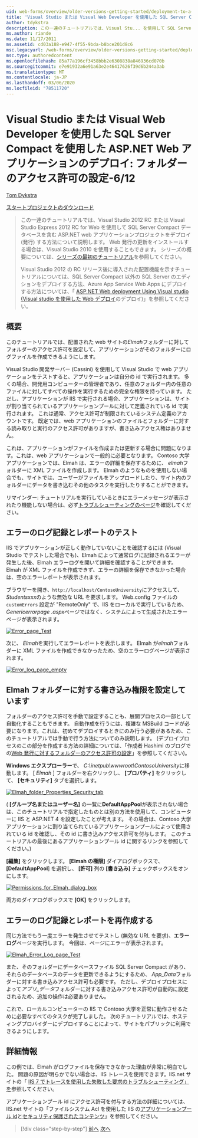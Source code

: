 ```yaml
---
uid: web-forms/overview/older-versions-getting-started/deployment-to-a-hosting-provider/deployment-to-a-hosting-provider-setting-folder-permissions-6-of-12
title: 'Visual Studio または Visual Web Developer を使用した SQL Server Compact を使用した ASP.NET Web アプリケーションのデプロイ: フォルダーのアクセス許可の設定-6/12 |Microsoft Docs'
author: tdykstra
description: この一連のチュートリアルでは、Visual Stu... を使用して SQL Server Compact データベースを含む ASP.NET web アプリケーションプロジェクトをデプロイ (発行) する方法について説明します。
ms.author: riande
ms.date: 11/17/2011
ms.assetid: cd03a188-e947-4f55-9bda-b8bce201d8c6
msc.legacyurl: /web-forms/overview/older-versions-getting-started/deployment-to-a-hosting-provider/deployment-to-a-hosting-provider-setting-folder-permissions-6-of-12
msc.type: authoredcontent
ms.openlocfilehash: 85a77a196cf3458bbb2e6308838a846936cd070b
ms.sourcegitcommit: e7e91932a6e91a63e2e46417626f39d6b244a3ab
ms.translationtype: MT
ms.contentlocale: ja-JP
ms.lasthandoff: 03/06/2020
ms.locfileid: "78511720"
---
```

# <a name="deploying-an-aspnet-web-application-with-sql-server-compact-using-visual-studio-or-visual-web-developer-setting-folder-permissions---6-of-12"></a>Visual Studio または Visual Web Developer を使用した SQL Server Compact を使用した ASP.NET Web アプリケーションのデプロイ: フォルダーのアクセス許可の設定-6/12

[Tom Dykstra](https://github.com/tdykstra)

[スタートプロジェクトのダウンロード](https://code.msdn.microsoft.com/Deploying-an-ASPNET-Web-4e31366b)

> この一連のチュートリアルでは、Visual Studio 2012 RC または Visual Studio Express 2012 RC for Web を使用して SQL Server Compact データベースを含む ASP.NET web アプリケーションプロジェクトをデプロイ (発行) する方法について説明します。 Web 発行の更新をインストールする場合は、Visual Studio 2010 を使用することもできます。 シリーズの概要については、[シリーズの最初のチュートリアル](deployment-to-a-hosting-provider-introduction-1-of-12.md)を参照してください。
> 
> Visual Studio 2012 の RC リリース後に導入された配置機能を示すチュートリアルについては、SQL Server Compact 以外の SQL Server のエディションをデプロイする方法、Azure App Service Web Apps にデプロイする方法については、「 [ASP.NET Web deployment Using Visual studio (Visual studio を使用した Web デプロイ](../../deployment/visual-studio-web-deployment/introduction.md)のデプロイ)」を参照してください。

## <a name="overview"></a>概要

このチュートリアルでは、配置された web サイトの*Elmah*フォルダーに対してフォルダーのアクセス許可を設定して、アプリケーションがそのフォルダーにログファイルを作成できるようにします。

Visual Studio 開発サーバー (Cassini) を使用して Visual Studio で web アプリケーションをテストすると、アプリケーションは自分の id で実行されます。 多くの場合、開発用コンピューターの管理者であり、任意のフォルダー内の任意のファイルに対してすべての操作を実行するための完全な権限を持っています。 ただし、アプリケーションが IIS で実行される場合、アプリケーションは、サイトが割り当てられているアプリケーションプールに対して定義されている id で実行されます。 これは通常、アクセス許可が制限されているシステム定義のアカウントです。 既定では、web アプリケーションのファイルとフォルダーに対する読み取りと実行のアクセス許可がありますが、書き込みアクセス権はありません。

これは、アプリケーションがファイルを作成または更新する場合に問題になります。これは、web アプリケーションで一般的に必要となります。 Contoso 大学アプリケーションでは、Elmah は、エラーの詳細を保存するために、 *elmah*フォルダーに XML ファイルを作成します。 Elmah のようなものを使用しない場合でも、サイトでは、ユーザーがファイルをアップロードしたり、サイト内のフォルダーにデータを書き込むその他のタスクを実行したりすることができます。

リマインダー: チュートリアルを実行しているときにエラーメッセージが表示されたり機能しない場合は、必ず[トラブルシューティングのページ](deployment-to-a-hosting-provider-creating-and-installing-deployment-packages-12-of-12.md)を確認してください。

## <a name="testing-error-logging-and-reporting"></a>エラーのログ記録とレポートのテスト

IIS でアプリケーションが正しく動作していないことを確認するには (Visual Studio でテストした場合でも)、Elmah によって通常ログに記録されるエラーが発生した後、Elmah エラーログを開いて詳細を確認することができます。 Elmah が XML ファイルを作成できず、エラーの詳細を保存できなかった場合は、空のエラーレポートが表示されます。

ブラウザーを開き、`http://localhost/ContosoUniversity`にアクセスして、 *Studentsxxx*のような無効な URL を要求します。 Web.config ファイルの `customErrors` 設定が "RemoteOnly" で、IIS をローカルで実行しているため、 *Genericerrorpage .aspx*ページではなく、システムによって生成されたエラーページが表示されます。

[![Error_page_Test](deployment-to-a-hosting-provider-setting-folder-permissions-6-of-12/_static/image2.png)](deployment-to-a-hosting-provider-setting-folder-permissions-6-of-12/_static/image1.png)

次に、 *Elmah*を実行してエラーレポートを表示します。 Elmah が*elmah*フォルダーに XML ファイルを作成できなかったため、空のエラーログページが表示されます。

[![Error_log_page_empty](deployment-to-a-hosting-provider-setting-folder-permissions-6-of-12/_static/image4.png)](deployment-to-a-hosting-provider-setting-folder-permissions-6-of-12/_static/image3.png)

## <a name="setting-write-permission-on-the-elmah-folder"></a>Elmah フォルダーに対する書き込み権限を設定しています

フォルダーのアクセス許可を手動で設定することも、展開プロセスの一部として自動化することもできます。 自動作成を行うには、複雑な MSBuild コードが必要になります。これは、初めてデプロイするときにのみ行う必要があるため、このチュートリアルでは手動で行う方法についてのみ説明します。 (デプロイプロセスのこの部分を作成する方法の詳細については、「作成者 Hashimi のブログでの[Web 発行に対するフォルダーのアクセス許可の設定](http://sedodream.com/2011/11/08/SettingFolderPermissionsOnWebPublish.aspx)」を参照してください)。

**Windows エクスプローラー**で、 *C:\inetpub\wwwroot\ContosoUniversity*に移動します。 [ *Elmah* ] フォルダーを右クリックし、 **[プロパティ]** をクリックして、 **[セキュリティ]** タブを選択します。

[![Elmah_folder_Properties_Security_tab](deployment-to-a-hosting-provider-setting-folder-permissions-6-of-12/_static/image6.png)](deployment-to-a-hosting-provider-setting-folder-permissions-6-of-12/_static/image5.png)

( **[グループ名またはユーザー名]** の一覧に**DefaultAppPool**が表示されない場合は、このチュートリアルで指定したものとは別の方法を使用して、コンピューターに IIS と ASP.NET 4 を設定したことが考えます。 その場合は、Contoso 大学アプリケーションに割り当てられているアプリケーションプールによって使用されている id を確認し、その id に書き込みアクセス許可を付与します。 このチュートリアルの最後にあるアプリケーションプール id に関するリンクを参照してください。)

**[編集]** をクリックします。 **[Elmah の権限]** ダイアログボックスで、 **[DefaultAppPool**] を選択し、 **[許可]** 列の **[書き込み]** チェックボックスをオンにします。

[![Permissions_for_Elmah_dialog_box](deployment-to-a-hosting-provider-setting-folder-permissions-6-of-12/_static/image8.png)](deployment-to-a-hosting-provider-setting-folder-permissions-6-of-12/_static/image7.png)

両方のダイアログボックスで **[OK]** をクリックします。

## <a name="retesting-error-logging-and-reporting"></a>エラーのログ記録とレポートを再作成する

同じ方法でもう一度エラーを発生させてテストし (無効な URL を要求)、**エラーログ**ページを実行します。 今回は、ページにエラーが表示されます。

[![Elmah_Error_Log_page_Test](deployment-to-a-hosting-provider-setting-folder-permissions-6-of-12/_static/image10.png)](deployment-to-a-hosting-provider-setting-folder-permissions-6-of-12/_static/image9.png)

また、そのフォルダーにデータベースファイル SQL Server Compact があり、それらのデータベースのデータを更新できるようにするため、 *App\_Data*フォルダーに対する書き込みアクセス許可も必要です。 ただし、デプロイプロセスによって*アプリ\_データ*フォルダーに対する書き込みアクセス許可が自動的に設定されるため、追加の操作は必要ありません。

これで、ローカルコンピューターの IIS で Contoso 大学を正常に動作させるために必要なすべてのタスクが完了しました。 次のチュートリアルでは、ホスティングプロバイダーにデプロイすることによって、サイトをパブリックに利用できるようにします。

## <a name="more-information"></a>詳細情報

この例では、Elmah がログファイルを保存できなかった理由が非常に明白でした。 問題の原因が明らかでない場合は、IIS トレースを使用できます。IIS.net サイトの「 [IIS 7 でトレースを使用した失敗した要求のトラブルシューティング」を](https://www.iis.net/learn/troubleshoot/using-failed-request-tracing/troubleshooting-failed-requests-using-tracing-in-iis)参照してください。

アプリケーションプール id にアクセス許可を付与する方法の詳細については、IIS.net サイトの「ファイルシステム Acl を使用した IIS の[アプリケーションプール id](https://www.iis.net/learn/manage/configuring-security/application-pool-identities)と[セキュリティ保護されたコンテンツ](https://www.iis.net/learn/get-started/planning-for-security/secure-content-in-iis-through-file-system-acls)」を参照してください。

> [!div class="step-by-step"]
> [前へ](deployment-to-a-hosting-provider-deploying-to-iis-as-a-test-environment-5-of-12.md)
> [次へ](deployment-to-a-hosting-provider-deploying-to-the-production-environment-7-of-12.md)
